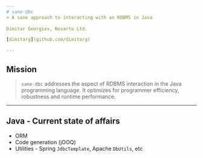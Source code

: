 ```yaml
---
# sane-dbc
> A sane approach to interacting with an RDBMS in Java
  
Dimitar Georgiev, Novarto Ltd.

[dimitarg](github.com/dimitarg)

---
```

## Mission

> `sane-dbc` addresses the aspect of RDBMS interaction in the Java programming language.
It optimizes for programmer efficiency, robustness and runtime performance.

---
## Java - Current state of affairs

- ORM <!-- .element: class="fragment" -->
- Code generation (jOOQ) <!-- .element: class="fragment" -->
- Utilities - Spring `JdbcTemplate`, Apache `DbUtils`, etc <!-- .element: class="fragment" -->

